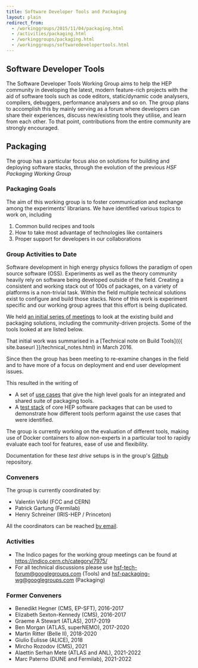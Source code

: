 ```yaml
---
title: Software Developer Tools and Packaging
layout: plain
redirect_from:
  - /workinggroups/2015/11/04/packaging.html
  - /activities/packaging.html
  - /workinggroups/packaging.html
  - /workinggroups/softwaredevelopertools.html
---
```


## Software Developer Tools

The Software Developer Tools Working Group aims to help the HEP community in
developing the latest, modern feature-rich projects with the aid of software
tools such as code editors, static/dynamic code analysers, compilers, debuggers,
performance analysers and so on. The group plans to accomplish this by mainly
serving as a forum where developers can share their experiences, discuss
new/existing tools they utilise, and learn from each other. To that point,
contributions from the entire community are strongly encouraged.

## Packaging

The group has a particular focus also on solutions for building and deploying
software stacks, through the evolution of the previous _HSF Packaging Working
Group_

### Packaging Goals

The aim of this working group is to foster communication and exchange among the
experiments' librarians. We have identified various topics to work on, including

1. Common build recipes and tools
2. How to take most advantage of technologies like containers
3. Proper support for developers in our collaborations

### Group Activities to Date

Software development in high energy physics follows the paradigm of open source
software (OSS). Experiments as well as the theory community heavily rely on
software being developed outside of the field. Creating a consistent and working
stack out of 100s of packages, on a variety of platforms is a non-trivial task.
Within the field multiple technical solutions exist to configure and build those
stacks. None of this work is experiment specific and our working group agrees
that this effort is being duplicated.

We held [an initial series of meetings](https://indico.cern.ch/category/7975/)
to look at the existing build and packaging solutions, including the
community-driven projects. Some of the tools looked at are listed below.

That initial work was summarised in a [Technical note on Build
Tools]({{ site.baseurl }}/technical_notes.html) in March 2016.

Since then the group has been meeting to re-examine changes in the field and to
have more of a focus on deployment and end user development issues.

This resulted in the writing of

- A set of
  [use cases](https://docs.google.com/document/d/1h-r3XPIXXxmr5tThIh6gu6VcXXRhBXtUuOv14ju3oTI/edit?usp=sharing)
  that give the high level goals for an integrated and shared suite of packaging
  tools.
- A
  [test stack](https://docs.google.com/document/d/1LW8OsTFFA9QwsJ9fASkRoJ2E6Gk3UGnOQIcElCL8UCM/edit?usp=sharing)
  of core HEP software packages that can be used to demonstrate how different
  tools perform against the use cases that were identified.

The group is currently working on the evaluation of different tools, making use
of Docker containers to allow non-experts in a particular tool to rapidly
evaluate each tool for features, ease of use and flexibility.

Documentation for these _test drive_ setups is in the group's
[Github](https://github.com/HSF/packaging) repository.

### Conveners

The group is currently coordinated by:

- Valentin Volkl (FCC and CERN)
- Patrick Gartung (Fermilab)
- Henry Schreiner (IRIS-HEP / Princeton)

All the coordinators can be reached
[by email](mailto:henryschreineriii@gmail.com,gartung@fnal.gov,valentin.volkl@cern.ch).

<!-- markdown-link-check-disable-line -->

### Activities

- The Indico pages for the working group meetings can be found at
  <https://indico.cern.ch/category/7975/>
- For all technical discussions please use <hsf-tech-forum@googlegroups.com>
  (Tools) and <hsf-packaging-wg@googlegroups.com> (Packaging)

### Former Conveners

- Benedikt Hegner (CMS, EP-SFT), 2016-2017
- Elizabeth Sexton-Kennedy (CMS), 2016-2017
- Graeme A Stewart (ATLAS), 2017-2019
- Ben Morgan (ATLAS, superNEMO), 2017-2020
- Martin Ritter (Belle II), 2018-2020
- Giulio Eulisse (ALICE), 2018
- Mircho Rozodov (CMS), 2021
- Alaettin Serhan Mete (ATLAS and ANL), 2021-2022
- Marc Paterno (DUNE and Fermilab), 2021-2022
